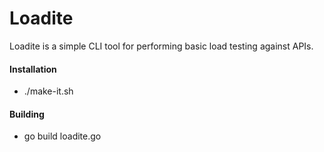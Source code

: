 # Loadite

Loadite is a simple CLI tool for performing basic load testing against APIs.

#### Installation
- ./make-it.sh

#### Building
- go build loadite.go